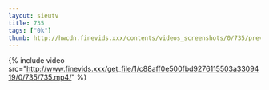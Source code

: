 ```yaml
--- 
layout: sieutv
title: 735
tags: ["0k"]
thumb: http://hwcdn.finevids.xxx/contents/videos_screenshots/0/735/preview.mp4.jpg
---
```

{% include video src="http://www.finevids.xxx/get_file/1/c88aff0e500fbd9276115503a3309419/0/735/735.mp4/" %} 
